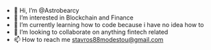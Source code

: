- 👋 Hi, I’m @Astrobearcy
- 👀 I’m interested in Blockchain and Finance
- 🌱 I’m currently learning how to code because i have no idea how to
- 💞️ I’m looking to collaborate on anything fintech related
- 📫 How to reach me stavros88modestou@gmail.com

<!---
Astrobearcy/Astrobearcy is a ✨ special ✨ repository because its `README.md` (this file) appears on your GitHub profile.
You can click the Preview link to take a look at your changes.
--->
